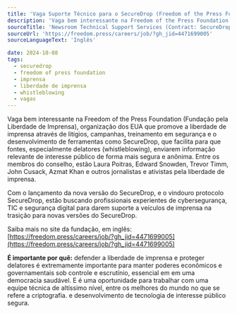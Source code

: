 ```yaml
---
title: 'Vaga Suporte Técnico para o SecureDrop (Freedom of the Press Foundation)'
description: 'Vaga bem interessante na Freedom of the Press Foundation (Fundação pela Liberdade de Imprensa), organização dos EUA que promove a liberdade de imprensa através de litígios, campanhas, treinamento em segurança e o desenvolvimento de ferramentas como SecureDrop, que facilita para que fontes, especialmente delatores (whistleblowing), enviarem informação relevante de interesse público de forma mais segura e anônima. Entre os membros do conselho, estão Laura Poitras, Edward Snowden, Trevor Timm, John Cusack, Azmat Khan e outros jornalistas e ativistas pela liberdade de imprensa. '
sourceTitle: 'Newsroom Technical Support Services (Contract: SecureDrop) - Freedom of the Pres Foundation'
sourceUrl: 'https://freedom.press/careers/job/?gh_jid=4471699005'
sourceLanguageText: 'Inglês'

date: 2024-10-08
tags:
  - securedrop
  - freedom of press foundation
  - imprensa
  - liberdade de imprensa
  - whistleblowing
  - vagas
---
```


Vaga bem interessante na Freedom of the Press Foundation (Fundação pela Liberdade de Imprensa), organização dos EUA que promove a liberdade de imprensa através de litígios, campanhas, treinamento em segurança e o desenvolvimento de ferramentas como SecureDrop, que facilita para que fontes, especialmente delatores (whistleblowing), enviarem informação relevante de interesse público de forma mais segura e anônima. Entre os membros do conselho, estão Laura Poitras, Edward Snowden, Trevor Timm, John Cusack, Azmat Khan e outros jornalistas e ativistas pela liberdade de imprensa.

Com o lançamento da nova versão do SecureDrop, e o vindouro protocolo SecureDrop, estão buscando profissionais experientes de cybersegurança, TIC e segurança digital para darem suporte a veículos de imprensa na trasição para novas versões do SecureDrop.

Saiba mais no site da fundação, em inglês: [https://freedom.press/careers/job/?gh_jid=4471699005](https://freedom.press/careers/job/?gh_jid=4471699005)

**É importante por quê:** defender a liberdade de imprensa e proteger delatores é extremamente importante para manter poderes econômicos e governamentais sob controle e escrutínio, essencial em em uma democracia saudável. E é uma oportunidade para trabalhar com uma equipe técnica de altíssimo nível, entre os melhores do mundo no que se refere a criptografia. e desenvolvimento de tecnologia de interesse público segura.


